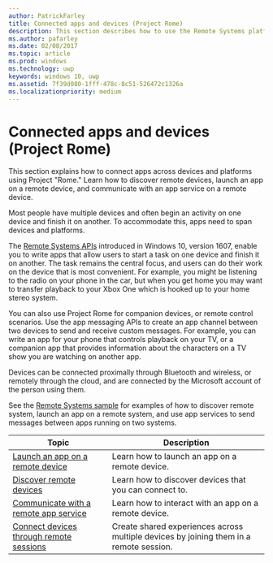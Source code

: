 ```yaml
---
author: PatrickFarley
title: Connected apps and devices (Project Rome)
description: This section describes how to use the Remote Systems platform to discover remote devices, launch an app on a remote device, and communicate with an app service on a remote device.
ms.author: pafarley
ms.date: 02/08/2017
ms.topic: article
ms.prod: windows
ms.technology: uwp
keywords: windows 10, uwp
ms.assetid: 7f39d080-1fff-478c-8c51-526472c1326a
ms.localizationpriority: medium
---
```


# Connected apps and devices (Project Rome)

This section explains how to connect apps across devices and platforms using Project "Rome." Learn how to discover remote devices, launch an app on a remote device, and communicate with an app service on a remote device.

Most people have multiple devices and often begin an activity on one device and finish it on another. To accommodate this, apps need to span devices and platforms.

The [Remote Systems APIs](https://msdn.microsoft.com/library/windows/apps/Windows.System.RemoteSystems)
introduced in Windows 10, version 1607, enable you to write apps that allow users to start a task on one device and finish it on another. The task remains the central focus, and users can do their work on the device that is most convenient. For example, you might be listening to the radio on your phone in the car, but when you get home you may want to transfer playback to your Xbox One which is hooked up to your home stereo system.

You can also use Project Rome for companion devices, or remote control scenarios. Use the app messaging APIs to create an app channel between two devices to send and receive custom messages. For example, you can write an app for your phone that controls playback on your TV, or a companion app that provides information about the characters on a TV show you are watching on another app.  

Devices can be connected proximally through Bluetooth and wireless, or remotely through the cloud, and are connected by the Microsoft account of the person using them.

See the [Remote Systems sample](https://github.com/Microsoft/Windows-universal-samples/tree/dev/Samples/RemoteSystems ) for examples of how to discover remote system, launch an app on a remote system, and use app services to send messages between apps running on two systems.

| Topic | Description |
|-------|-------------|
| [Launch an app on a remote device](launch-a-remote-app.md) | Learn how to launch an app on a remote device.  |
| [Discover remote devices](discover-remote-devices.md)  | Learn how to discover devices that you can connect to. |
| [Communicate with a remote app service](communicate-with-a-remote-app-service.md) | Learn how to interact with an app on a remote device. |
| [Connect devices through remote sessions](remote-sessions.md) | Create shared experiences across multiple devices by joining them in a remote session. |
